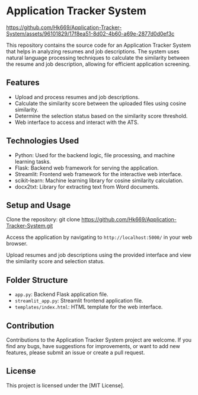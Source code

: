 # Application Tracker System 


https://github.com/Hk669/Application-Tracker-System/assets/96101829/17f8ea51-8d02-4b60-a69e-2877d0d0ef3c



This repository contains the source code for an Application Tracker System that helps in analyzing resumes and job descriptions. The system uses natural language processing techniques to calculate the similarity between the resume and job description, allowing for efficient application screening.

## Features

- Upload and process resumes and job descriptions.
- Calculate the similarity score between the uploaded files using cosine similarity.
- Determine the selection status based on the similarity score threshold.
- Web interface to access and interact with the ATS.

## Technologies Used

- Python: Used for the backend logic, file processing, and machine learning tasks.
- Flask: Backend web framework for serving the application.
- Streamlit: Frontend web framework for the interactive web interface.
- scikit-learn: Machine learning library for cosine similarity calculation.
- docx2txt: Library for extracting text from Word documents.

## Setup and Usage

Clone the repository:  git clone https://github.com/Hk669/Application-Tracker-System.git

Access the application by navigating to `http://localhost:5000/` in your web browser.

Upload resumes and job descriptions using the provided interface and view the similarity score and selection status.

## Folder Structure

- `app.py`: Backend Flask application file.
- `streamlit_app.py`: Streamlit frontend application file.
- `templates/index.html`: HTML template for the web interface.
  
## Contribution

Contributions to the Application Tracker System project are welcome. If you find any bugs, have suggestions for improvements, or want to add new features, please submit an issue or create a pull request.

## License

This project is licensed under the [MIT License].

